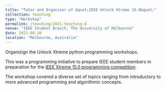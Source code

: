 ```yaml
---
title: "Tutor and Organizer of &quot;IEEE Unlock Xtreme 15.0&quot;"
collection: teaching
type: "Workshop"
permalink: /teaching/2021-teaching-8
venue: "IEEE Student Branch, The University of Melbourne"
date: 2021-08-20
location: "Melbourne, Australia"
---
```


Organizign the Unlock Xtreme python programming workshops.

This was a programming initiative to prepare IEEE student members in preparation for the [IEEE Xtreme 15.0 programming competition](https://ieeextreme.org/).

The workshop covered a diverse set of topics ranging from introductory to more advanced programming and algorithmic concepts.
